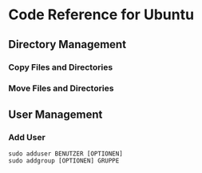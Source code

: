 # Code Reference for Ubuntu
## Directory Management
### Copy Files and Directories
### Move Files and Directories
## User Management
### Add User
```Shell
sudo adduser BENUTZER [OPTIONEN]
sudo addgroup [OPTIONEN] GRUPPE
```
